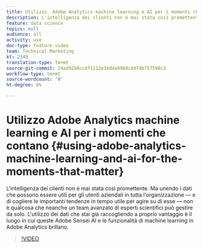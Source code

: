 ```yaml
---
title: Utilizzo  Adobe Analytics machine learning e AI per i momenti che contano
description: L'intelligenza dei clienti non è mai stata così promettente. Ma unendo i dati che possono essere utili per gli utenti aziendali in tutta l'organizzazione — e di cogliere le importanti tendenze in tempo utile per agire su di esse — non è qualcosa che neanche un team avanzato di esperti scientifici può gestire da solo. L'utilizzo dei dati che stai già raccogliendo a proprio vantaggio è il luogo in cui queste  Adobe Sensei AI e le funzionalità di machine learning in  Adobe Analytics brillano.
feature: data science
topics: null
audience: all
activity: use
doc-type: feature video
team: Technical Marketing
kt: 2340
translation-type: tm+mt
source-git-commit: 24ad92b0ccdf1112e3ed4a0968cd47db757598c3
workflow-type: tm+mt
source-wordcount: '0'
ht-degree: 0%

---
```



# Utilizzo  Adobe Analytics machine learning e AI per i momenti che contano {#using-adobe-analytics-machine-learning-and-ai-for-the-moments-that-matter}

L&#39;intelligenza dei clienti non è mai stata così promettente. Ma unendo i dati che possono essere utili per gli utenti aziendali in tutta l&#39;organizzazione — e di cogliere le importanti tendenze in tempo utile per agire su di esse — non è qualcosa che neanche un team avanzato di esperti scientifici può gestire da solo. L&#39;utilizzo dei dati che stai già raccogliendo a proprio vantaggio è il luogo in cui queste  Adobe Sensei AI e le funzionalità di machine learning in  Adobe Analytics brillano.

>[!VIDEO](https://video.tv.adobe.com/v/25837/?quality=12)
